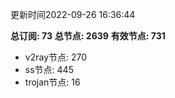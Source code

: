 更新时间2022-09-26 16:36:44

**总订阅: 73**
**总节点: 2639**
**有效节点: 731**
- v2ray节点: 270
- ss节点: 445
- trojan节点: 16
